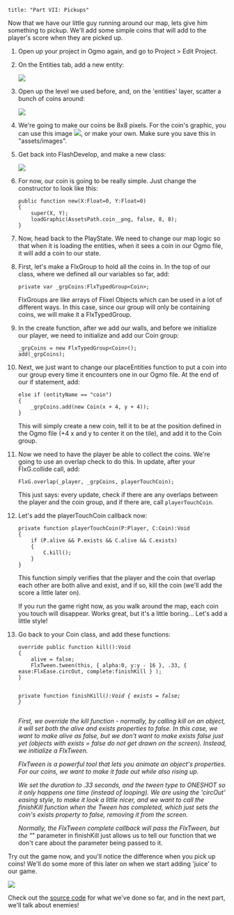 ```
title: "Part VII: Pickups"
```

<p>Now that we have our little guy running around our map, lets give him something to pickup. We'll add some simple coins that will add to the player's score when they are picked up.</p>

<ol>
	<li>
		<p>Open up your project in Ogmo again, and go to Project > Edit Project.</p>
	</li>
	<li>
		<p>On the Entities tab, add a new entity:</p>
		<p><img src="/images/tutorial/0014.png" /></p>
	</li>
	<li>
		<p>Open up the level we used before, and, on the 'entities' layer, scatter a bunch of coins around:</p>
		<p><img src="/images/tutorial/0015.png" /></p>
	</li>
	<li>
		<p>We're going to make our coins be 8x8 pixels. For the coin's graphic, you can use this image <a href="https://raw.githubusercontent.com/SeiferTim/HaxeFlixel-Tutorial/Part-VII/assets/images/coin.png"><img src="https://raw.githubusercontent.com/SeiferTim/HaxeFlixel-Tutorial/Part-VII/assets/images/coin.png" /></a>, or make your own. Make sure you save this in "assets/images".</p>
	</li>
	<li>
		<p>Get back into FlashDevelop, and make a new class:</p>
		<p><img src="/images/tutorial/0016.png" /></p>
	</li>
	<li>
		<p>For now, our coin is going to be really simple. Just change the constructor to look like this:</p>
		<p><pre><code class="haxe">public function new(X:Float=0, Y:Float=0) 
{
	super(X, Y);
	loadGraphic(AssetsPath.coin__png, false, 8, 8);
}</code></pre></p>
	</li>
	<li>
		<p>Now, head back to the PlayState. We need to change our map logic so that when it is loading the entities, when it sees a coin in our Ogmo file, it will add a coin to our state.</p>
	</li>
	<li>
		<p>First, let's make a FlxGroup to hold all the coins in. In the top of our class, where we defined all our variables so far, add:</p>
		<p><pre><code class="haxe">private var _grpCoins:FlxTypedGroup&lt;Coin&gt;;</code></pre></p>
		<p>FlxGroups are like arrays of Flixel Objects which can be used in a lot of different ways. In this case, since our group will only be containing coins, we will make it a FlxTypedGroup.</p>
	</li>
	<li>
		<p>In the create function, after we add our walls, and before we initialize our player, we need to initialize and add our Coin group:</p>
		<p><pre><code class="haxe">_grpCoins = new FlxTypedGroup&lt;Coin&gt;();
add(_grpCoins);</code></pre></p>
	</li>
	<li>
		<p>Next, we just want to change our placeEntities function to put a coin into our group every time it encounters one in our Ogmo file. At the end of our if statement, add:</p>
		<p><pre><code class="haxe">else if (entityName == "coin")
{
	_grpCoins.add(new Coin(x + 4, y + 4));
}</code></pre></p>
		<p>This will simply create a new coin, tell it to be at the position defined in the Ogmo file (+4 x and y to center it on the tile), and add it to the Coin group.</p>
	</li>
	<li>
		<p>Now we need to have the player be able to collect the coins. We're going to use an overlap check to do this. In update, after your FlxG.collide call, add:</p>
		<p><pre><code class="haxe">FlxG.overlap(_player, _grpCoins, playerTouchCoin);</code></pre></p>
		<p>This just says: every update, check if there are any overlaps between the player and the coin group, and if there are, call <code>playerTouchCoin</code>.</p>
	</li>
	<li>
		<p>Let's add the playerTouchCoin callback now:</p>
		<p><pre><code class="haxe">private function playerTouchCoin(P:Player, C:Coin):Void
{
	if (P.alive &amp;&amp; P.exists &amp;&amp; C.alive &amp;&amp; C.exists)
	{
		C.kill();
	}
}</code></pre></p>
		<p>This function simply verifies that the player and the coin that overlap each other are both alive and exist, and if so, kill the coin (we'll add the score a little later on).</p>
		<p>If you run the game right now, as you walk around the map, each coin you touch will disappear. Works great, but it's a little boring… Let's add a little style!</p>
	</li>
	<li>
		<p>Go back to your Coin class, and add these functions:</p>
			<p><pre><code class="haxe">override public function kill():Void
{
	alive = false;
	FlxTween.tween(this, { alpha:0, y:y - 16 }, .33, { ease:FlxEase.circOut, complete:finishKill } );
}

private function finishKill(_):Void
{
	exists = false;
}</code></pre></p>
		<p>First, we override the kill function - normally, by calling kill on an object, it will set both the alive and exists properties to false. In this case, we want to make alive as false, but we don't want to make exists false just yet (objects with exists = false do not get drawn on the screen). Instead, we initialize a FlxTween.</p>
		<p>FlxTween is a powerful tool that lets you animate an object's properties. For our coins, we want to make it fade out while also rising up.</p>
		<p>We set the duration to .33 seconds, and the tween type to ONESHOT so it only happens one time (instead of looping). We are using the 'circOut' easing style, to make it look a little nicer, and we want to call the finishKill function when the Tween has completed, which just sets the coin's exists property to false, removing it from the screen.</p>
		<p>Normally, the FlxTween complete callback will pass the FlxTween, but the "_" parameter in finishKill just allows us to tell our function that we don't care about the parameter being passed to it.</p>
	</li>
</ol>

<p>Try out the game now, and you'll notice the difference when you pick up coins! We'll do some more of this later on when we start adding 'juice' to our game.</p>
<p><img src="/images/tutorial/0016b.png" /></p>

<p>Check out the <a href="https://github.com/SeiferTim/HaxeFlixel-Tutorial/tree/Part-VII">source code</a> for what we've done so far, and in the next part, we'll talk about enemies!</p>
